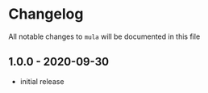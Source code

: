 # Changelog

All notable changes to `mula` will be documented in this file

## 1.0.0 - 2020-09-30

- initial release
